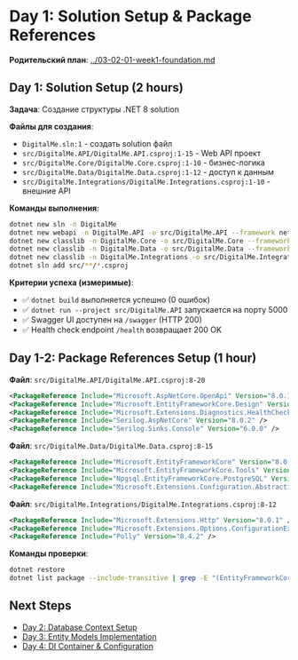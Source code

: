 # Day 1: Solution Setup & Package References

**Родительский план**: [../03-02-01-week1-foundation.md](../03-02-01-week1-foundation.md)

## Day 1: Solution Setup (2 hours)
**Задача**: Создание структуры .NET 8 solution

**Файлы для создания**:
- `DigitalMe.sln:1` - создать solution файл
- `src/DigitalMe.API/DigitalMe.API.csproj:1-15` - Web API проект
- `src/DigitalMe.Core/DigitalMe.Core.csproj:1-10` - бизнес-логика
- `src/DigitalMe.Data/DigitalMe.Data.csproj:1-12` - доступ к данным
- `src/DigitalMe.Integrations/DigitalMe.Integrations.csproj:1-10` - внешние API

**Команды выполнения**:
```bash
dotnet new sln -n DigitalMe
dotnet new webapi -n DigitalMe.API -o src/DigitalMe.API --framework net8.0
dotnet new classlib -n DigitalMe.Core -o src/DigitalMe.Core --framework net8.0  
dotnet new classlib -n DigitalMe.Data -o src/DigitalMe.Data --framework net8.0
dotnet new classlib -n DigitalMe.Integrations -o src/DigitalMe.Integrations --framework net8.0
dotnet sln add src/**/*.csproj
```

**Критерии успеха (измеримые)**:
- ✅ `dotnet build` выполняется успешно (0 ошибок)
- ✅ `dotnet run --project src/DigitalMe.API` запускается на порту 5000
- ✅ Swagger UI доступен на `/swagger` (HTTP 200)
- ✅ Health check endpoint `/health` возвращает 200 OK

## Day 1-2: Package References Setup (1 hour)

**Файл**: `src/DigitalMe.API/DigitalMe.API.csproj:8-20`
```xml
<PackageReference Include="Microsoft.AspNetCore.OpenApi" Version="8.0.10" />
<PackageReference Include="Microsoft.EntityFrameworkCore.Design" Version="8.0.10" />
<PackageReference Include="Microsoft.Extensions.Diagnostics.HealthChecks.EntityFrameworkCore" Version="8.0.10" />
<PackageReference Include="Serilog.AspNetCore" Version="8.0.2" />
<PackageReference Include="Serilog.Sinks.Console" Version="6.0.0" />
```

**Файл**: `src/DigitalMe.Data/DigitalMe.Data.csproj:8-15`
```xml
<PackageReference Include="Microsoft.EntityFrameworkCore" Version="8.0.10" />
<PackageReference Include="Microsoft.EntityFrameworkCore.Tools" Version="8.0.10" />
<PackageReference Include="Npgsql.EntityFrameworkCore.PostgreSQL" Version="8.0.10" />
<PackageReference Include="Microsoft.Extensions.Configuration.Abstractions" Version="8.0.0" />
```

**Файл**: `src/DigitalMe.Integrations/DigitalMe.Integrations.csproj:8-12`
```xml
<PackageReference Include="Microsoft.Extensions.Http" Version="8.0.1" />
<PackageReference Include="Microsoft.Extensions.Options.ConfigurationExtensions" Version="8.0.0" />
<PackageReference Include="Polly" Version="8.4.2" />
```

**Команды проверки**:
```bash
dotnet restore
dotnet list package --include-transitive | grep -E "(EntityFrameworkCore|Npgsql|Serilog)"
```

## Next Steps
- [Day 2: Database Context Setup](03-02-01-02-database-context.md)
- [Day 3: Entity Models Implementation](03-02-01-03-entity-models.md)
- [Day 4: DI Container & Configuration](03-02-01-04-di-configuration.md)